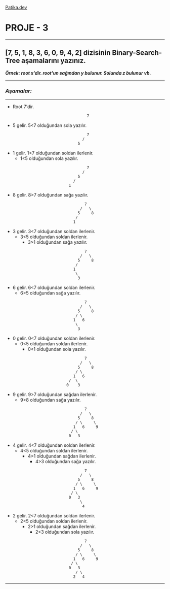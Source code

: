 [Patika.dev](https://www.patika.dev/tr)
# PROJE - 3
***
## [7, 5, 1, 8, 3, 6, 0, 9, 4, 2] dizisinin Binary-Search-Tree aşamalarını yazınız.
***Örnek: root x'dir. root'un sağından y bulunur. Solunda z bulunur vb.***
***
### *Aşamalar:*
***
* Root 7'dir.
```
                                    7
```
* 5 gelir. 5<7 olduğundan sola yazılır.
```
                                    7
                                  /
                                5
```
* 1 gelir. 1<7 olduğundan soldan ilerlenir.
  * 1<5 olduğundan sola yazılır.
```
                                    7
                                  /
                                5
                              /
                            1
```
* 8 gelir. 8>7 olduğundan sağa yazılır.
```
                                   7
                                 /   \
                                5     8
                               /
                              1
```
* 3 gelir. 3<7 olduğundan soldan ilerlenir.
  * 3<5 olduğundan soldan ilerlenir.
    * 3>1 olduğundan sağa yazılır.
```
                                   7
                                 /   \
                                5     8
                               /
                              1
                               \
                                3
```
* 6 gelir. 6<7 olduğundan soldan ilerlenir.
  * 6>5 olduğundan sağa yazılır.
```
                                   7
                                 /   \
                                5     8
                               / \
                              1   6
                               \
                                3
```
* 0 gelir. 0<7 olduğundan soldan ilerlenir.
  * 0<5 olduğundan soldan ilerlenir.
    * 0<1 olduğundan sola yazılır.
```
                                   7
                                 /   \
                                5     8
                               / \
                              1   6
                            /  \
                           0    3
```
* 9 gelir. 9>7 olduğundan sağdan ilerlenir.
  * 9>8 olduğundan sağa yazılır.
```
                                   7
                                 /   \
                                5     8
                               / \     \
                              1   6     9
                             / \
                            0   3
```
* 4 gelir. 4<7 olduğundan soldan ilerlenir.
  * 4<5 olduğundan soldan ilerlenir.
    * 4>1 olduğundan sağdan ilerlenir.
      * 4>3 olduğundan sağa yazılır.
```
                                   7
                                 /   \
                                5     8
                               / \     \
                              1   6     9
                             / \
                            0   3
                                 \
                                  4
```
- 2 gelir. 2<7 olduğundan soldan ilerlenir.
  - 2<5 olduğundan soldan ilerlenir.
    - 2>1 olduğundan sağdan ilerlenir.
      - 2<3 olduğundan sola yazılır.
```
                                   7
                                 /   \
                                5     8
                               / \     \
                              1   6     9
                             / \
                            0   3
                               / \
                              2   4
```
***

